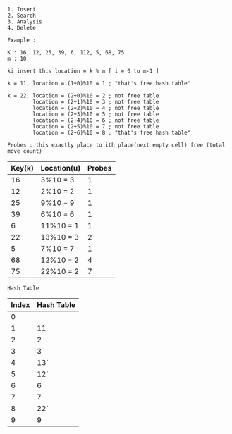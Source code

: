 ```
1. Insert 
2. Search
3. Analysis
4. Delete
```
```
Example : 

K : 16, 12, 25, 39, 6, 112, 5, 68, 75
m : 10

```
```
ki insert this location = k % m [ i = 0 to m-1 ]

k = 11, location = (1+0)%10 = 1 ; "that's free hash table"

k = 22, location = (2+0)%10 = 2 ; not free table
        location = (2+1)%10 = 3 ; not free table
        location = (2+2)%10 = 4 ; not free table
        location = (2+3)%10 = 5 ; not free table
        location = (2+4)%10 = 6 ; not free table
        location = (2+5)%10 = 7 ; not free table
        location = (2+6)%10 = 8 ; "that's free hash table"
        
Probes : this exactly place to ith place(next empty cell) free (total move count)
```

|Key(k) |Location(u)| Probes |
|-------| -------   | ------ |
|  16   | 3%10 = 3  |   1    |
|  12   | 2%10 = 2  |   1    |
|  25   | 9%10 = 9  |   1    |
|  39   | 6%10 = 6  |   1    |
|  6    | 11%10 = 1 |   1    |- |
|  22   | 13%10 = 3 |   2    |
|  5    | 7%10 = 7  |   1    |
|  68   | 12%10 = 2 |   4    |
|  75   | 22%10 = 2 |   7    |

```
Hash Table
```
|  Index | Hash Table|
| ------ | --------- |
|  0     |           |
|  1     |    11     |
|  2     |    2      |
|  3     |    3      |
|  4     |    13`    |
|  5     |    12`    |
|  6     |    6      |
|  7     |    7      |
|  8     |    22`    |
|  9     |    9      |

